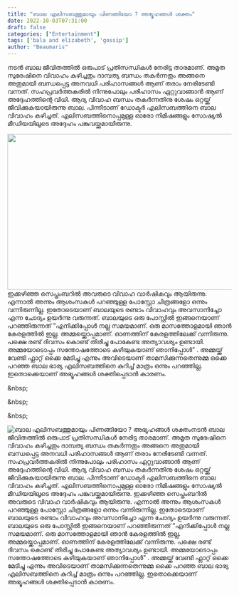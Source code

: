 ```yaml
---
title: "ബാല എലിസബത്തുമായും പിണങ്ങിയോ ? അഭ്യൂഹങ്ങൾ ശക്തം"
date: 2022-10-03T07:31:00
draft: false
categories: ["Entertainment"]
tags: ['bala and elizabeth', 'gossip']
author: "Beaumaris"
---
```


നടൻ ബാല ജീവിതത്തിൽ ഒരുപാട് പ്രതിസന്ധികൾ നേരിട്ട താരമാണ്. അമൃത സുരേഷിനെ വിവാഹം കഴിച്ചതും ദാമ്പത്യ ബന്ധം തകർന്നതും അങ്ങനെ അതുമായി ബന്ധപ്പെട്ട അനവധി പരിഹാസങ്ങൾ ആണ് തരാം നേരിടേണ്ടി വന്നത്. സഹപ്രവർത്തകരിൽ നിന്നുപോലും പരിഹാസം ഏറ്റുവാങ്ങാൻ ആണ് അദ്ദേഹത്തിന്റെ വിധി. ആദ്യ വിവാഹ ബന്ധം തകർന്നതിനു ശേഷം ഒറ്റയ്ക്ക് ജീവിക്കുകയായിരുന്നു ബാല. പിന്നീടാണ് ഡോക്ടർ എലിസബത്തിനെ ബാല വിവാഹം കഴിച്ചത്. എലിസബത്തിനൊപ്പമുള്ള ഓരോ നിമിഷങ്ങളും സോഷ്യല്‍ മീഡിയയിലൂടെ അദ്ദേഹം പങ്കുവയ്ക്കുമായിരുന്നു.

<img class="size-full wp-image-353175 aligncenter" src="https://cdn.boolokam.com/articles/2022/10/ffwfffff.jpg" alt="" width="623" height="350" />ഇക്കഴിഞ്ഞ സെപ്തംബറിൽ അവരുടെ വിവാഹ വാർഷികവും ആയിരുന്നു. എന്നാല്‍ അന്നും ആശംസകള്‍ പറഞ്ഞുള്ള പോസ്റ്റോ ചിത്രങ്ങളോ ഒന്നും വന്നിരുന്നില്ല. ഇതോടെയാണ് ബാലയുടെ രണ്ടാം വിവാഹവും അവസാനിച്ചോ എന്ന ചോദ്യം ഉയര്‍ന്നു വരുന്നത്. ബാലയുടെ ഒരു പോസ്റ്റിൽ ഇങ്ങനെയാണ് പറഞ്ഞിരുന്നത് ”എനിക്കിപ്പോള്‍ നല്ല സമയമാണ്. ഒരു മാസത്തോളമായി ഞാന്‍ കേരളത്തില്‍ ഇല്ല. അമ്മയ്ക്കൊപ്പമാണ്. ഓണത്തിന് കേരളത്തിലേക്ക് വന്നിരുന്നു. പക്ഷെ രണ്ട് ദിവസം കൊണ്ട് തിരിച്ചു പോകേണ്ട അത്യാവശ്യം ഉണ്ടായി. അമ്മയോടൊപ്പം സന്തോഷത്തോടെ കഴിയുകയാണ് ഞാനിപ്പോള്‍” . അമ്മയ്ക്ക് വേണ്ടി ഫ്ലാറ്റ് ഒക്കെ മേടിച്ചു എന്നും അവിടെയാണ് താമസിക്കുന്നതെന്നുമ്മ ഒക്കെ പറഞ്ഞ ബാല ഭാര്യ എലിസബത്തിനെ കുറിച്ച് മാത്രം ഒന്നും പറഞ്ഞില്ല. ഇതൊക്കെയാണ് അഭ്യൂഹങ്ങൾ ശക്തിപ്പെടാൻ കാരണം.

&amp;nbsp;

&amp;nbsp;

&amp;nbsp;


![ബാല എലിസബത്തുമായും പിണങ്ങിയോ ? അഭ്യൂഹങ്ങൾ ശക്തം](https://cdn.boolokam.com/articles/2022/10/ffwfffff.jpg)നടൻ ബാല ജീവിതത്തിൽ ഒരുപാട് പ്രതിസന്ധികൾ നേരിട്ട താരമാണ്. അമൃത സുരേഷിനെ വിവാഹം കഴിച്ചതും ദാമ്പത്യ ബന്ധം തകർന്നതും അങ്ങനെ അതുമായി ബന്ധപ്പെട്ട അനവധി പരിഹാസങ്ങൾ ആണ് തരാം നേരിടേണ്ടി വന്നത്. സഹപ്രവർത്തകരിൽ നിന്നുപോലും പരിഹാസം ഏറ്റുവാങ്ങാൻ ആണ് അദ്ദേഹത്തിന്റെ വിധി. ആദ്യ വിവാഹ ബന്ധം തകർന്നതിനു ശേഷം ഒറ്റയ്ക്ക് ജീവിക്കുകയായിരുന്നു ബാല. പിന്നീടാണ് ഡോക്ടർ എലിസബത്തിനെ ബാല വിവാഹം കഴിച്ചത്. എലിസബത്തിനൊപ്പമുള്ള ഓരോ നിമിഷങ്ങളും സോഷ്യല്‍ മീഡിയയിലൂടെ അദ്ദേഹം പങ്കുവയ്ക്കുമായിരുന്നു. ഇക്കഴിഞ്ഞ സെപ്തംബറിൽ അവരുടെ വിവാഹ വാർഷികവും ആയിരുന്നു. എന്നാല്‍ അന്നും ആശംസകള്‍ പറഞ്ഞുള്ള പോസ്റ്റോ ചിത്രങ്ങളോ ഒന്നും വന്നിരുന്നില്ല. ഇതോടെയാണ് ബാലയുടെ രണ്ടാം വിവാഹവും അവസാനിച്ചോ എന്ന ചോദ്യം ഉയര്‍ന്നു വരുന്നത്. ബാലയുടെ ഒരു പോസ്റ്റിൽ ഇങ്ങനെയാണ് പറഞ്ഞിരുന്നത് ”എനിക്കിപ്പോള്‍ നല്ല സമയമാണ്. ഒരു മാസത്തോളമായി ഞാന്‍ കേരളത്തില്‍ ഇല്ല. അമ്മയ്ക്കൊപ്പമാണ്. ഓണത്തിന് കേരളത്തിലേക്ക് വന്നിരുന്നു. പക്ഷെ രണ്ട് ദിവസം കൊണ്ട് തിരിച്ചു പോകേണ്ട അത്യാവശ്യം ഉണ്ടായി. അമ്മയോടൊപ്പം സന്തോഷത്തോടെ കഴിയുകയാണ് ഞാനിപ്പോള്‍” . അമ്മയ്ക്ക് വേണ്ടി ഫ്ലാറ്റ് ഒക്കെ മേടിച്ചു എന്നും അവിടെയാണ് താമസിക്കുന്നതെന്നുമ്മ ഒക്കെ പറഞ്ഞ ബാല ഭാര്യ എലിസബത്തിനെ കുറിച്ച് മാത്രം ഒന്നും പറഞ്ഞില്ല. ഇതൊക്കെയാണ് അഭ്യൂഹങ്ങൾ ശക്തിപ്പെടാൻ കാരണം. &nbsp; &nbsp; &nbsp;
